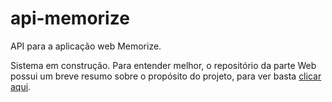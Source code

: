 # api-memorize
API para a aplicação web Memorize.

Sistema em construção. Para entender melhor, o repositório da parte Web possui um breve resumo sobre o propósito do projeto, para ver basta <a target="_blank" href="https://github.com/pedrozulian/memorize">clicar aqui</a>.
